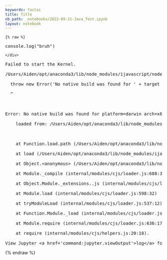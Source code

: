 ```yaml
---
keywords: fastai
title: Title
nb_path: _notebooks/2022-09-21-Java_Test.ipynb
layout: notebook
---
```


<!--
#################################################
### THIS FILE WAS AUTOGENERATED! DO NOT EDIT! ###
#################################################
# file to edit: _notebooks/2022-09-21-Java_Test.ipynb
-->

<div class="container" id="notebook-container">
        
    {% raw %}
    
<div class="cell border-box-sizing code_cell rendered">
<div class="input">

<div class="inner_cell">
    <div class="input_area">
<div class=" highlight hl-javascript"><pre><span></span><span class="nx">console</span><span class="p">.</span><span class="nx">log</span><span class="p">(</span><span class="s2">&quot;bruh&quot;</span><span class="p">)</span>
</pre></div>

    </div>
</div>
</div>

<div class="output_wrapper">
<div class="output">

<div class="output_area">

<div class="output_subarea output_text output_error">
<pre>
<span class="ansi-red-intense-fg ansi-bold">Failed to start the Kernel. 
</span>
<span class="ansi-red-intense-fg ansi-bold">/Users/Aiden/opt/anaconda3/lib/node_modules/ijavascript/node_modules/node-gyp-build/index.js:60
</span>
<span class="ansi-red-intense-fg ansi-bold">  throw new Error(&#39;No native build was found for &#39; + target + &#39;\n    loaded from: &#39; + dir + &#39;\n&#39;)
</span>
<span class="ansi-red-intense-fg ansi-bold">  ^
</span>
<span class="ansi-red-intense-fg ansi-bold">
</span>
<span class="ansi-red-intense-fg ansi-bold">Error: No native build was found for platform=darwin arch=x64 runtime=electron abi=64 uv=1 libc=glibc node=10.13.0
</span>
<span class="ansi-red-intense-fg ansi-bold">    loaded from: /Users/Aiden/opt/anaconda3/lib/node_modules/ijavascript/node_modules/zeromq
</span>
<span class="ansi-red-intense-fg ansi-bold">
</span>
<span class="ansi-red-intense-fg ansi-bold">    at Function.load.path (/Users/Aiden/opt/anaconda3/lib/node_modules/ijavascript/node_modules/node-gyp-build/index.js:60:9)
</span>
<span class="ansi-red-intense-fg ansi-bold">    at load (/Users/Aiden/opt/anaconda3/lib/node_modules/ijavascript/node_modules/node-gyp-build/index.js:22:30)
</span>
<span class="ansi-red-intense-fg ansi-bold">    at Object.&lt;anonymous&gt; (/Users/Aiden/opt/anaconda3/lib/node_modules/ijavascript/node_modules/zeromq/binding.js:1:105)
</span>
<span class="ansi-red-intense-fg ansi-bold">    at Module._compile (internal/modules/cjs/loader.js:688:30)
</span>
<span class="ansi-red-intense-fg ansi-bold">    at Object.Module._extensions..js (internal/modules/cjs/loader.js:699:10)
</span>
<span class="ansi-red-intense-fg ansi-bold">    at Module.load (internal/modules/cjs/loader.js:598:32)
</span>
<span class="ansi-red-intense-fg ansi-bold">    at tryModuleLoad (internal/modules/cjs/loader.js:537:12)
</span>
<span class="ansi-red-intense-fg ansi-bold">    at Function.Module._load (internal/modules/cjs/loader.js:529:3)
</span>
<span class="ansi-red-intense-fg ansi-bold">    at Module.require (internal/modules/cjs/loader.js:636:17)
</span>
<span class="ansi-red-intense-fg ansi-bold">    at require (internal/modules/cjs/helpers.js:20:18). 
</span>
<span class="ansi-red-intense-fg ansi-bold">View Jupyter &lt;a href=&#39;command:jupyter.viewOutput&#39;&gt;log&lt;/a&gt; for further details.</span></pre>
</div>
</div>

</div>
</div>

</div>
    {% endraw %}

</div>
 

